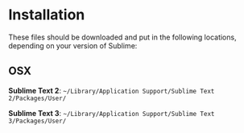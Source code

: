 # Installation

These files should be downloaded and put in the following locations, depending on your version of Sublime:

## OSX
__Sublime Text 2__: `~/Library/Application Support/Sublime Text 2/Packages/User/`

__Sublime Text 3__: `~/Library/Application Support/Sublime Text 3/Packages/User/`
